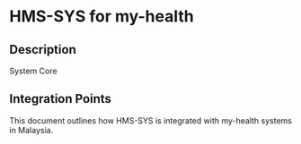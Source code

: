# HMS-SYS for my-health

## Description

System Core

## Integration Points

This document outlines how HMS-SYS is integrated with my-health systems in Malaysia.

